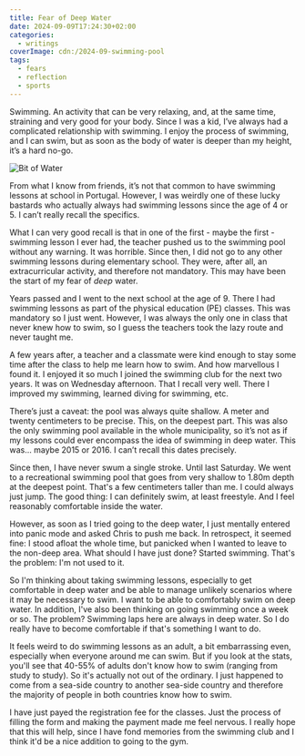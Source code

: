 ```yaml
---
title: Fear of Deep Water
date: 2024-09-09T17:24:30+02:00
categories:
  - writings
coverImage: cdn:/2024-09-swimming-pool
tags:
  - fears
  - reflection
  - sports
---
```


Swimming. An activity that can be very relaxing, and, at the same time, straining and very good for your body. Since I was a kid, I’ve always had a complicated relationship with swimming. I enjoy the process of swimming, and I can swim, but as soon as the body of water is deeper than my height, it’s a hard no-go.

<!--more-->

![Bit of Water](cdn:/2024-09-swimming-pool)

From what I know from friends, it’s not that common to have swimming lessons at school in Portugal. However, I was weirdly one of these lucky bastards who actually always had swimming lessons since the age of 4 or 5. I can’t really recall the specifics.

What I can very good recall is that in one of the first - maybe the first - swimming lesson I ever had, the teacher pushed us to the swimming pool without any warning. It was horrible. Since then, I did not go to any other swimming lessons during elementary school. They were, after all, an extracurricular activity, and therefore not mandatory. This may have been the start of my fear of *deep* water.

Years passed and I went to the next school at the age of 9. There I had swimming lessons as part of the physical education (PE) classes. This was mandatory so I just went. However, I was always the only one in class that never knew how to swim, so I guess the teachers took the lazy route and never taught me.

A few years after, a teacher and a classmate were kind enough to stay some time after the class to help me learn how to swim. And how marvellous I found it. I enjoyed it so much I joined the swimming club for the next two years. It was on Wednesday afternoon. That I recall very well. There I improved my swimming, learned diving for swimming, etc.

There’s just a caveat: the pool was always quite shallow. A meter and twenty centimeters to be precise. This, on the deepest part. This was also the only swimming pool available in the whole municipality, so it’s not as if my lessons could ever encompass the idea of swimming in deep water. This was... maybe 2015 or 2016. I can’t recall this dates precisely.

Since then, I have never swum a single stroke. Until last Saturday. We went to a recreational swimming pool that goes from very shallow to 1.80m depth at the deepest point. That's a few centimeters taller than me. I could always just jump. The good thing: I can definitely swim, at least freestyle. And I feel reasonably comfortable inside the water.

However, as soon as I tried going to the deep water, I just mentally entered into panic mode and asked Chris to push me back. In retrospect, it seemed fine: I stood afloat the whole time, but panicked when I wanted to leave to the non-deep area. What should I have just done? Started swimming. That's the problem: I'm not used to it.

So I'm thinking about taking swimming lessons, especially to get comfortable in deep water and be able to manage unlikely scenarios where it may be necessary to swim. I want to be able to comfortably swim on deep water. In addition, I've also been thinking on going swimming once a week or so. The problem? Swimming laps here are always in deep water. So I do really have to become comfortable if that's something I want to do.

It feels weird to do swimming lessons as an adult, a bit embarrassing even, especially when everyone around me can swim. But if you look at the stats, you'll see that 40-55% of adults don't know how to swim (ranging from study to study). So it's actually not out of the ordinary. I just happened to come from a sea-side country to another sea-side country and therefore the majority of people in both countries know how to swim.

I have just payed the registration fee for the classes. Just the process of filling the form and making the payment made me feel nervous. I really hope that this will help, since I have fond memories from the swimming club and I think it'd be a nice addition to going to the gym.
